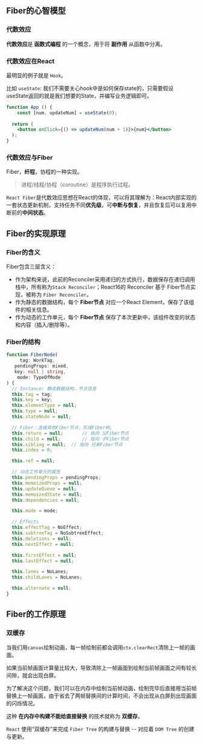 ## Fiber的心智模型

### 代数效应

**代数效应**是 **函数式编程** 的一个概念，用于将 **副作用** 从函数中分离。



### 代数效应在React

最明显的例子就是 `Hook`。

比如 `useState`: 我们不需要关心hook中是如何保存state的，只需要假设 useState返回的就是我们想要的State，并编写业务逻辑即可。

```jsx
function App () {
	const [num, updateNum] = useState(0);
  
  return (
  	<button onClick={() => updateNum(num + 1)}>{num}</button>
  );
}
```



### 代数效应与Fiber

Fiber，**纤程**，协程的一种实现。

> 进程/线程/协程（coroutine）是程序执行过程。

`React Fiber`是代数效应思想在React的体现，可以将其理解为：React内部实现的一套状态更新机制，支持任务不同**优先级**，可**中断与恢复**，并且恢复后可以复用中断前的**中间状态**。



## Fiber的实现原理

### Fiber的含义

Fiber包含三层含义：

* 作为架构来说，此前的Reconciler采用递归的方式执行，数据保存在递归调用栈中，所有称为`Stack Reconciler`；React16的 Reconciler 基于 Fiber节点实现，被称为 `Fiber Reconciler`。
* 作为静态的数据结构，每个 **Fiber节点** 对应一个React Element，保存了该组件的相关信息。
* 作为动态的工作单元，每个 **Fiber节点** 保存了本次更新中，该组件改变的状态和内容（插入/删除等）。

### Fiber的结构

```ts
function FiberNode(
	 tag: WorkTag,
   pendingProps: mixed,
   key: null | string,
    mode: TypeOfMode
) {
  // Instance: 静态数据结构，节点信息
  this.tag = tag;
  this.key = key;
  this.elementType = null;
  this.type = null;
  this.stateNode = null;

  // Fiber：连接其他Fiber节点，形成Fiber树。
  this.return = null;		// 指向 父Fiber节点
  this.child = null;		// 指向 子Fiber节点
  this.sibling = null;	// 指向 兄弟Fiber节点
  this.index = 0;

  this.ref = null;

  // 动态工作单元的属性
  this.pendingProps = pendingProps;
  this.memoizedProps = null;
  this.updateQueue = null;
  this.memoizedState = null;
  this.dependencies = null;

  this.mode = mode;

  // Effects
  this.effectTag = NoEffect;
  this.subtreeTag = NoSubtreeEffect;
  this.deletions = null;
  this.nextEffect = null;

  this.firstEffect = null;
  this.lastEffect = null;

  this.lanes = NoLanes;
  this.childLanes = NoLanes;

  this.alternate = null;
}
```



## Fiber的工作原理

### 双缓存

当我们用`canvas`绘制动画，每一帧绘制前都会调用`ctx.clearRect`清除上一帧的画面。

如果当前帧画面计算量比较大，导致清除上一帧画面到绘制当前帧画面之间有较长间隙，就会出现白屏。

为了解决这个问题，我们可以在内存中绘制当前帧动画，绘制完毕后直接用当前帧替换上一帧画面，由于省去了两帧替换间的计算时间，不会出现从白屏到出现画面的闪烁情况。

这种 **在内存中构建不能给直接替换** 的技术就称为 **双缓存**。

`React` 使用“双缓存”来完成 `Fiber Tree` 的构建与替换 -- 对应着 `DOM Tree` 的创建与更新。
